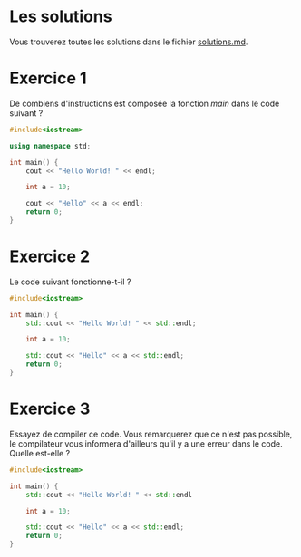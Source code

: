 # Les solutions
Vous trouverez toutes les solutions dans le fichier [solutions.md](solutions.md).

# Exercice 1

De combiens d'instructions est composée la fonction *main* dans le code suivant ?

```c++
#include<iostream>

using namespace std;

int main() {
    cout << "Hello World! " << endl;

    int a = 10;

    cout << "Hello" << a << endl;
    return 0;
}
```


# Exercice 2

Le code suivant fonctionne-t-il ?

```c++
#include<iostream>

int main() {
    std::cout << "Hello World! " << std::endl;

    int a = 10;

    std::cout << "Hello" << a << std::endl;
    return 0;
}
```



# Exercice 3

Essayez de compiler ce code. Vous remarquerez que ce n'est pas possible, le compilateur vous informera d'ailleurs qu'il y a une erreur dans le code. Quelle est-elle ?

```c++
#include<iostream>

int main() {
    std::cout << "Hello World! " << std::endl

    int a = 10;

    std::cout << "Hello" << a << std::endl;
    return 0;
}
```


